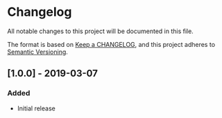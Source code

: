 # Changelog

All notable changes to this project will be documented in this file.

The format is based on [Keep a CHANGELOG](https://keepachangelog.com/en/1.0.0/),
and this project adheres to [Semantic Versioning](https://semver.org/spec/v2.0.0.html).

## [1.0.0] - 2019-03-07

### Added
- Initial release
